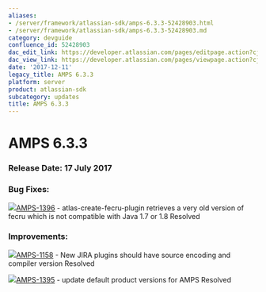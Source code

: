 ```yaml
---
aliases:
- /server/framework/atlassian-sdk/amps-6.3.3-52428903.html
- /server/framework/atlassian-sdk/amps-6.3.3-52428903.md
category: devguide
confluence_id: 52428903
dac_edit_link: https://developer.atlassian.com/pages/editpage.action?cjm=wozere&pageId=52428903
dac_view_link: https://developer.atlassian.com/pages/viewpage.action?cjm=wozere&pageId=52428903
date: '2017-12-11'
legacy_title: AMPS 6.3.3
platform: server
product: atlassian-sdk
subcategory: updates
title: AMPS 6.3.3
---
```

# AMPS 6.3.3

### Release Date: 17 July 2017

### Bug Fixes: 

<a href="https://ecosystem.atlassian.net/browse/AMPS-1396?src=confmacro" class="jira-issue-key"><img src="https://ecosystem.atlassian.net/secure/viewavatar?size=xsmall&amp;avatarId=15303&amp;avatarType=issuetype" class="icon" />AMPS-1396</a> - atlas-create-fecru-plugin retrieves a very old version of fecru which is not compatible with Java 1.7 or 1.8 Resolved

### Improvements:

<a href="https://ecosystem.atlassian.net/browse/AMPS-1158?src=confmacro" class="jira-issue-key"><img src="https://ecosystem.atlassian.net/secure/viewavatar?size=xsmall&amp;avatarId=15310&amp;avatarType=issuetype" class="icon" />AMPS-1158</a> - New JIRA plugins should have source encoding and compiler version Resolved

<a href="https://ecosystem.atlassian.net/browse/AMPS-1395?src=confmacro" class="jira-issue-key"><img src="https://ecosystem.atlassian.net/secure/viewavatar?size=xsmall&amp;avatarId=15310&amp;avatarType=issuetype" class="icon" />AMPS-1395</a> - update default product versions for AMPS Resolved

















































































































































































































































































































































































































































